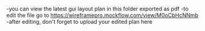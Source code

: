 -you can view the latest gui layout plan in this folder exported as pdf
-to edit the file go to https://wireframepro.mockflow.com/view/M0oCbHcNNmb
-after editing, don't forget to upload your edited plan here